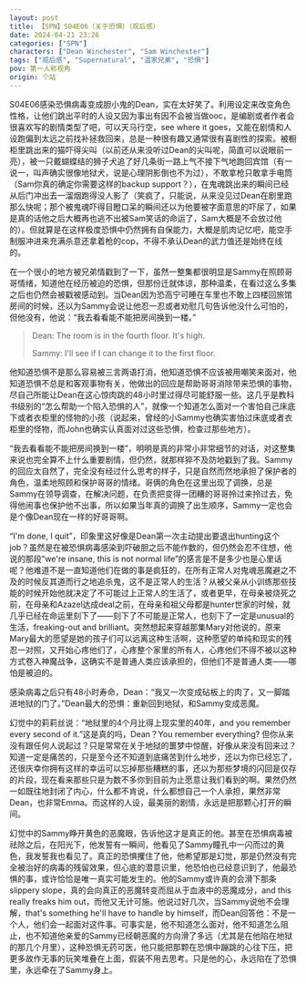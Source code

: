 ```yaml
---
layout: post
title: 【SPN】S04E06（关于恐惧）（观后感）
date: 2024-04-21 23:26
categories: ["SPN"]
characters: ["Dean Winchester", "Sam Winchester"]
tags: ["观后感", "Supernatural", "温家兄弟", "恐惧"]
pov: 第一人称视角
origin: 个站
---
```


S04E06感染恐惧病毒变成胆小鬼的Dean，实在太好笑了。利用设定来改变角色性格，让他们跳出平时的人设又因为事出有因不会被当做ooc，是编剧或者作者会很喜欢写的剧情类型了吧，可以天马行空，see where it goes，又能在剧情和人设跑偏到太远之前找补拯救回来，总是一种很有趣又通常很有喜剧性的探索。被橱柜里跳出来的猫吓得尖叫（以前还从来没听过Dean的尖叫呢，简直可以说眼前一亮），被一只戴蝴蝶结的狮子犬追了好几条街一路上气不接下气地跑回宾馆（有一说一，叫声确实很像地狱犬，说是心理阴影倒也不为过），不敢拿枪只敢拿手电筒（Sam你真的确定你需要这样的backup support？），在鬼魂跳出来的瞬间已经从后门冲出去一溜烟跑得没人影了（笑疯了，只能说，从来没见过Dean在剧里跑那么快呢；那个被鬼魂吓得目瞪口呆的瞬间还以为他要被字面意思的吓尿了，如果是真的话他之后大概再也逃不出被Sam笑话的命运了，Sam大概是不会放过他的）。但就算是在这样极度恐惧中仍然拥有自保能力，大概是肌肉记忆吧，能空手制服冲进来充满杀意还拿着枪的cop，不得不承认Dean的武力值还是始终在线的。

在一个很小的地方被兄弟情戳到了一下，虽然一整集都很明显是Sammy在照顾哥哥情绪，知道他在经历被迫的恐惧，但那份迁就体谅，那种温柔，在看过这么多集之后也仍然会被戳被感动到。当Dean因为恐高宁可睡在车里也不敢上四楼回旅馆房间的时候，还以为Sammy会说让他忍一忍或者劝慰几句告诉他没什么可怕的，但他没有，他说：“我去看看能不能把房间换到一楼。”

> Dean: The room is in the fourth floor. It's high.
>
> Sammy: I'll see if I can change it to the first floor.

他知道恐惧不是那么容易被三言两语打消，他知道恐惧不应该被用嘲笑来面对，他知道恐惧不总是和客观事物有关，他做出的回应是帮助哥哥消除带来恐惧的事物，尽自己所能让Dean在这心惊肉跳的48小时里过得尽可能舒服一些。这几乎是教科书级别的“怎么帮助一个陷入恐惧的人”，就像一个知道怎么面对一个害怕自己床底下或者衣柜里的怪物的小孩（说起来，曾经的小Sammy也确实害怕过床底或者衣柜里的怪物，而John也确实认真面对过这些恐惧，检查过那些地方）。

“我去看看能不能把房间换到一楼”，明明是真的非常小非常细节的对话，对这整集来说也完全算不上什么重要剧情，但仍然，就那样猝不及防地戳到了我。Sammy的回应太自然了，完全没有经过什么思考的样子，只是自然而然地承担了保护者的角色，温柔地照顾和保护哥哥的情绪。哥俩的角色在这里出现了调换，总是Sammy在领导调查，在解决问题，在负责把变得一团糟的哥哥拎过来拎过去，免得他闹事也保护他不出事，所以如果当年真的调换了出生顺序，Sammy一定也会是个像Dean现在一样的好哥哥啊。

“I'm done, I quit”，印象里这好像是Dean第一次主动提出要退出hunting这个job？虽然是在被恐惧病毒感染到吓破胆之后不能作数的，但仍然会忍不住想，他说的那段“we're insane, this is not normal life”的感言是不是多少也是心里话呢？他难道不是一直知道他们在做的事是疯狂的，在所有正常人对鬼魂恶魔避之不及的时候反其道而行之地追杀鬼，这不是正常人的生活？从被父亲从小训练那些技能的时候开始他就决定了不可能过上正常人的生活了，或者更早，在母亲被烧死之前，在母亲和Azazel达成deal之前，在母亲和祖父母都是hunter世家的时候，就几乎已经在命运里刻下了——刻下了不可能是正常人，也刻下了一定是unusual的生活，freaking-out and brilliant。突然想起来穿越那集Mary对他说的，原来Mary最大的愿望是她的孩子们可以远离这种生活啊，这种愿望的单纯和现实的残忍一对照，又开始心疼他们了，心疼整个家里的所有人，心疼他们不得不被以这种方式卷入神魔战争，这确实不是普通人类应该承担的，但他们不是普通人类——哪怕是被迫的。

感染病毒之后只有48小时寿命，Dean：“我又一次变成砧板上的肉了，又一脚踏进地狱的门了。”Dean最大的恐惧：重新回到地狱，和Sammy变成恶魔。

幻觉中的莉莉丝说：“地狱里的4个月比得上现实里的40年，and you remember every second of it.”这是真的吗，Dean？You remember everything? 但你从来没有跟任何人说起过？只是常常在关于地狱的噩梦中惊醒，好像从来没有回来过？知道一定是痛苦的，只是至今还不知道到底痛苦到什么地步，还以为你已经忘了，还很庆幸你拥有这样的幸运可以忘掉那些糟糕的事，还以为那些梦境的闪回是仅存的片段，现在看来那些只是为数不多你到目前为止愿意让我们看到的啊。果然仍然一如既往地封闭了内心，什么都不肯说，什么都想自己一个人承担，果然非常Dean，也非常Emma。而这样的人设，最美丽的剧情，永远是把那颗心打开的瞬间。

幻觉中的Sammy睁开黄色的恶魔眼，告诉他这才是真正的他。甚至在恐惧病毒被祛除之后，在阳光下，他发誓有一瞬间，他看见了Sammy瞳孔中一闪而过的黄色，我发誓我也看见了。真正的恐惧攫住了他，他希望那是幻觉，那是仍然没有完全被治好的病毒的残留效果，但心底的潜意识里，他恐怕也已经意识到了，他最恐惧的事，或许恰恰是唯一真实可能发生的。他的Sammy或许真的会滑下那条slippery slope，真的会向真正的恶魔转变而屈从于血液中的恶魔成分，and this really freaks him out，而他又无计可施。他说过好几次，当Sammy说他不会理解，that's something he'll have to handle by himself，而Dean回答他：不是一个人，他们会一起面对这件事。可事实是，他不知道怎么面对，他不知道怎么阻止，也不知道他亲爱的Sammy已经朝恶魔的方向滑了多远（尤其是在他陷在地狱的那几个月里），这种恐惧无药可医，他只能把那颗在恐惧中蹦跳的心往下压，把更多故作无事的玩笑堆叠在上面，假装不用去思考。只是他的心，永远陷在了恐惧里，永远牵在了Sammy身上。
